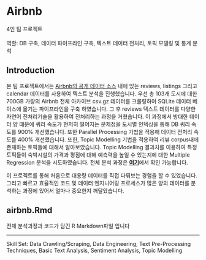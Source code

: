 # Airbnb

4인 팀 프로젝트<br><br>
역할: DB 구축, 데이터 파이프라인 구축, 텍스트 데이터 전처리, 토픽 모델링 및 통계 분석

## Introduction

본 팀 프로젝트에서는 [Airbnb의 공개 데이터 소스](http://insideairbnb.com/get-the-data.html) 내에 있는 reviews, listings 그리고 calendar 데이터를 사용하여 텍스트 분석을 진행했습니다. 우선 총 103개 도시에 대한 700GB 가량의 Airbnb 전체 아카이브 csv.gz 데이터를 크롤링하여 SQLite 데이터 베이스에 옮기는 파이프라인을 구축 하였습니다. 그 후 reviews 텍스트 데이터를 다양한 자연어 전처리기술을 활용하여 전처리하는 과정을 거쳤습니다. 이 과정에서 방대한 데이터 양 떄문에 쿼리 속도가 현저히 떨어지는 문제점을 도시별 인덱싱을 통해 DB 쿼리 속도를 900% 개선했습니다. 또한 Parallel Processing 기법을 적용해 데이터 전처리 속도를 400% 개선했습니다. 또한, Topic Modelling 기법을 적용하여 리뷰 corpus내에 존재하는 토픽들에 대해서 알아보았습니다. Topic Modelling 결과치를 이용하여 특정 토픽들이 숙박시설의 가격과 평점에 대해 예측력을 높일 수 있는지에 대한 Multiple Regression 분석을 시도하였습니다. 전체 분석 과정은 [**여기**](https://sakjung.github.io/airbnb)에서 확인 가능합니다.

이 프로젝트를 통해 처음으로 대용량 데이터를 직접 다뤄보는 경험을 할 수 있었습니다. 그리고 빠르고 효율적인 코드 및 데이터 엔지니어링 프로세스가 많은 양의 데이터를 분석하는 과정에 있어서 얼마나 중요한지 깨달았습니다.

## airbnb.Rmd

전체 분석과정과 코드가 담긴 R Markdown파일 입니다 

--------

Skill Set: Data Crawling/Scraping, Data Engineering, Text Pre-Processing Techniques, Basic Text Analysis, Sentiment Analysis, Topic Modelling

